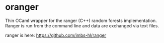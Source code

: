 # oranger
Thin OCaml wrapper for the ranger (C++) random forests implementation.
Ranger is run from the command line and data are exchanged via text files.

ranger is here:
https://github.com/imbs-hl/ranger
